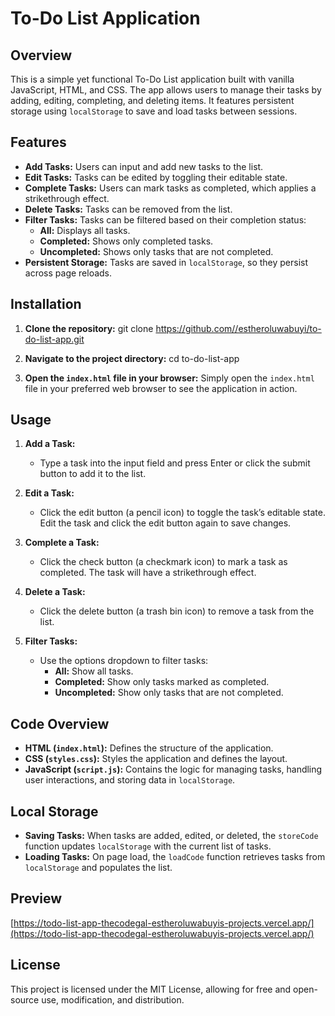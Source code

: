 # To-Do List Application

## Overview

This is a simple yet functional To-Do List application built with vanilla JavaScript, HTML, and CSS. The app allows users to manage their tasks by adding, editing, completing, and deleting items. It features persistent storage using `localStorage` to save and load tasks between sessions.

## Features

- **Add Tasks:** Users can input and add new tasks to the list.
- **Edit Tasks:** Tasks can be edited by toggling their editable state.
- **Complete Tasks:** Users can mark tasks as completed, which applies a strikethrough effect.
- **Delete Tasks:** Tasks can be removed from the list.
- **Filter Tasks:** Tasks can be filtered based on their completion status:
  - **All:** Displays all tasks.
  - **Completed:** Shows only completed tasks.
  - **Uncompleted:** Shows only tasks that are not completed.
- **Persistent Storage:** Tasks are saved in `localStorage`, so they persist across page reloads.

## Installation

1. **Clone the repository:** git clone https://github.com//estheroluwabuyi/to-do-list-app.git

2. **Navigate to the project directory:** cd to-do-list-app

3. **Open the `index.html` file in your browser:** Simply open the `index.html` file in your preferred web browser to see the application in action.

## Usage

1. **Add a Task:**
   - Type a task into the input field and press Enter or click the submit button to add it to the list.

2. **Edit a Task:**
   - Click the edit button (a pencil icon) to toggle the task’s editable state. Edit the task and click the edit button again to save changes.

3. **Complete a Task:**
   - Click the check button (a checkmark icon) to mark a task as completed. The task will have a strikethrough effect.

4. **Delete a Task:**
   - Click the delete button (a trash bin icon) to remove a task from the list.

5. **Filter Tasks:**
   - Use the options dropdown to filter tasks:
     - **All:** Show all tasks.
     - **Completed:** Show only tasks marked as completed.
     - **Uncompleted:** Show only tasks that are not completed.

## Code Overview

- **HTML (`index.html`):** Defines the structure of the application.
- **CSS (`styles.css`):** Styles the application and defines the layout.
- **JavaScript (`script.js`):** Contains the logic for managing tasks, handling user interactions, and storing data in `localStorage`.

## Local Storage

- **Saving Tasks:** When tasks are added, edited, or deleted, the `storeCode` function updates `localStorage` with the current list of tasks.
- **Loading Tasks:** On page load, the `loadCode` function retrieves tasks from `localStorage` and populates the list.

## Preview
[https://todo-list-app-thecodegal-estheroluwabuyis-projects.vercel.app/](https://todo-list-app-thecodegal-estheroluwabuyis-projects.vercel.app/)

## License

This project is licensed under the MIT License, allowing for free and open-source use, modification, and distribution.
